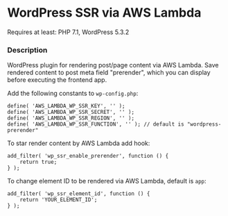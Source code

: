 # WordPress SSR via AWS Lambda

Requires at least: PHP 7.1, WordPress 5.3.2

###    Description
WordPress plugin for rendering post/page content via AWS Lambda. Save rendered content to post meta field "prerender", which you can display before executing the frontend app.

Add the following constants to `wp-config.php`:

````
define( 'AWS_LAMBDA_WP_SSR_KEY', '' );
define( 'AWS_LAMBDA_WP_SSR_SECRET', '' );
define( 'AWS_LAMBDA_WP_SSR_REGION', '' );
define( 'AWS_LAMBDA_WP_SSR_FUNCTION', '' ); // default is "wordpress-prerender"
````

To star render content by AWS Lambda add hook:
````
add_filter( 'wp_ssr_enable_prerender', function () {
    return true;
} );
````

To change element ID to be rendered via AWS Lambda, default is `app`:
````
add_filter( 'wp_ssr_element_id', function () {
    return 'YOUR_ELEMENT_ID';
} );
````
